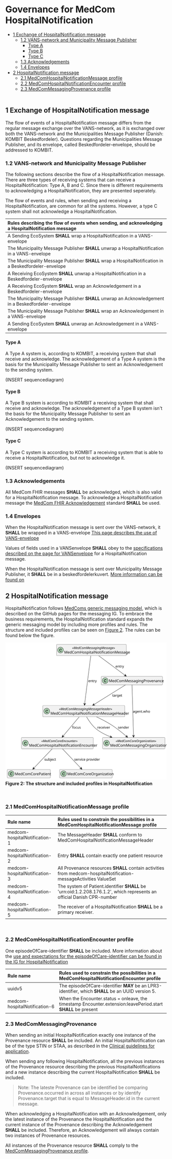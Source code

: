 # Governance for MedCom HospitalNotification

* [1 Exchange of HospitalNotification message](#1-exchange-of-hospitalnotification-message)
  * [1.2 VANS-network and Municipality Message Publisher](#12-vans-network-and-municipality-message-publisher)
    * [Type A](#type-a)
    * [Type B](#type-b)
    * [Type C](#type-c)
  * [1.3 Acknowledgements](#13-acknowledgements)
  * [1.4 Envelopes](#14-envelopes)
* [2 HospitalNotification message](#2-hospitalnotification-message)
  * [2.1 MedComHospitalNotificationMessage profile](#21-medcomhospitalnotificationmessage-profile)
  * [2.2 MedComHospitalNotificationEncounter profile](#22-medcomhospitalnotificationencounter-profile)
  * [2.3 MedComMessagingProvenance profile](#23-medcommessagingprovenance)
<br><br>

## 1 Exchange of HospitalNotification message 

The flow of events of a HospitalNotification message differs from the regular message exchange over the VANS-network, as it is exchanged over both the VANS-network and the Municipalities Message Publisher (Danish: KOMBIT Beskedfordeler). Questions regarding the Municipalities Message Publisher, and its envelope, called Beskedfordeler-envelope, should be addressed to KOMBIT. 


### 1.2 VANS-network and Municipality Message Publisher
The following sections describe the flow of a HospitalNotification message. There are three types of receiving systems that can receive a HospitalNotification: Type A, B and C. Since there is different requirements to acknowledging a HospitalNotification, they are presented seperately. 

The flow of events and rules, when sending and receiving a HospitalNotification, are common for all the systems. However, a type C system shall not acknowledge a HospitalNotification.

|Rules describing the flow of events when sending, and acknowledging a HospitalNotification message|
|:---|
|A Sending EcoSystem **SHALL** wrap a HospitalNotification in a VANS-envelope|
|The Municipality Message Publisher **SHALL** unwrap a HospitalNotification in a VANS-envelope|
|The Municipality Message Publisher **SHALL** wrap a HospitalNotification in a Beskedfordeler-envelope|
|A Receiving EcoSystem **SHALL** unwrap a HospitalNotification in a Beskedfordeler-envelope|
|A Receiving EcoSystem **SHALL** wrap an Acknowledgement in a Beskedfordeler-envelope|
|The Municipality Message Publisher **SHALL** unwrap an Acknowledgement in a Beskedfordeler-envelope|
|The Municipality Message Publisher **SHALL** wrap an Acknowledgement in a VANS-envelope|
|A Sending EcoSystem **SHALL** unwrap an Acknowledgement in a VANS-envelope|


#### Type A
A Type A system is, according to KOMBIT, a receiving system that shall receive and acknowledge. The acknowledgement of a Type A system is the basis for the Municipality Message Publisher to sent an Acknowledgement to the sending system. 

(INSERT sequencediagram)


#### Type B
A Type B system is according to KOMBIT a receiving system that shall receive and acknowledge. The acknowledgement of a Type B system isn't the basis for the Municipality Message Publisher to sent an Acknowledgement to the sending system.

(INSERT sequencediagram)

#### Type C
A Type C system is according to KOMBIT a receiving system that is able to receive a HospitalNotification, but not to acknowledge it.

(INSERT sequencediagram)


### 1.3 Acknowledgements

All MedCom FHIR messages **SHALL** be acknowledged, which is also valid for a HospitalNotification message. To acknowledge a HospitalNotification message the [MedCom FHIR Acknowledgement](https://medcomdk.github.io/dk-medcom-acknowledgement/) standard **SHALL** be used.

### 1.4 Envelopes

When the HospitalNotification message is sent over the VANS-network, it **SHALL** be wrapped in a VANS-envelope [This page describes the use of VANS-envelope](/docs/assets/documents/030_Governance-for-Network-Layer.md)

Values of fields used in a VANSenvelope **SHALL** obey to the [specifications described on the page for VANSenvelope](https://medcomdk.github.io/MedCom-FHIR-Communication/assets/documents/FHIRMessages_NetworkEnvelopes_EN.html#32-hospitalnotification) for a HospitalNotification message.

When the HospitalNotification message is sent over Municipality Message Publisher, it **SHALL** be in a beskedfordelerkuvert. [More information can be found on](kombit.dk)

## 2 HospitalNotification message

HospitalNotification follows [MedComs generic messaging model](https://medcomdk.github.io/dk-medcom-messaging/assets/documents/Intro-Technical-Spec-ENG.html#21-medcommessagingmessage-bundle), which is described on the GitHub pages for the messaging IG. To embrace the business requirements, the HospitalNotification standard expands the generic messaging model by including more profiles and rules. The structure and included profiles can be seen on <a href="#Fig2">Figure 2</a>. The rules can be found below the figure. 

<figure style="margin-left: 0px; margin-right: 0px; width: 100%;">
<a href="../images/HospitalNotification.svg" target="_blank"> <img src="../images/HospitalNotification.svg" alt="The structure and included profiles in HospitalNotification" style="width:auto; margin-left:0px; margin-right:0px;" id="Fig2"></a>
<figcaption text-align="left"><b>Figure 2: The structure and included profiles in HospitalNotification</b></figcaption>
</figure>
<br>

### 2.1 MedComHospitalNotificationMessage profile

|Rule name|Rules used to constrain the possibilities in a MedComHospitalNotificationMessage profile|
|:---|:---|
|medcom-hospitalNotification-1 | The MessageHeader **SHALL** conform to MedComHospitalNotificationMessageHeader |
|medcom-hospitalNotification-2 | Entry **SHALL** contain exactly one patient resource |
|medcom-hospitalNotification-3 | All Provenance resources **SHALL** contain activities from medcom-hospitalNotification-messageActivities ValueSet |
|medcom-hospitalNotification-4 | The system of Patient.identifier **SHALL** be 'urn:oid:1.2.208.176.1.2', which represents an official Danish CPR-number |
|medcom-hospitalNotification-5 | The receiver of a HospitalNotification **SHALL** be a primary receiver. |

<br>

### 2.2 MedComHospitalNotificationEncounter profile

One episodeOfCare-identifier **SHALL** be included. More information about the <a href="https://medcomfhir.dk/ig/hospitalnotification/StructureDefinition-medcom-hospitalNotification-encounter.html" target="_blank">use and expectations for the episodeOfCare-identifier can be found in the IG for HospitalNotification</a> 

|Rule name|Rules used to constrain the possibilities in a MedComHospitalNotificationEncounter profile|
|:---|:---|
|uuidv5 | The episodeOfCare-identifier **MAY** be an LPR3-identifier, which **SHALL** be an UUID version 5. |
|medcom-hospitalNotification-6 | When the Encounter.status = onleave, the timestamp Encounter.extension:leavePeriod.start **SHALL** be present|



### 2.3 MedComMessagingProvenance

When sending an initial HospitalNotification exactly one instance of the Provenance resource **SHALL** be included. An initial HospitalNotification can be of the type STIN or STAA, as described in the [Clinical guidelines for application](https://medcomdk.github.io/dk-medcom-hospitalnotification/#11-clinical-guidelines-for-application). 

When sending any following HospitalNotification, all the previous instances of the Provenance resource describing the previous HospitalNotifications and a new instance describing the current HospitalNotification **SHALL** be included.

> Note: The lateste Provenance can be identified be comparing Provenance.occurred in across all instances or by identify Provenance.target that is equal to MessageHeader.id in the current message.

When acknowledging a HospitalNotification with an Acknowledgement, only the latest instance of the Provenance the HospitalNotification and the current instance of the Provenance describing the Acknowledgement **SHALL** be included. Therefore, an Acknowledgement will always contain two instances of Provenance resources.

All instances of the Provenance resource **SHALL** comply to the [MedComMessagingProvenance profile](https://medcomfhir.dk/ig/messaging/StructureDefinition-medcom-messaging-provenance.html).

